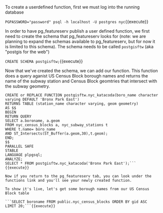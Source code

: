 To create a userdefined function, first we must log into the running database

```PGPASSWORD="password" psql -h localhost -U postgres nyc```{{execute}}



In order to have pg_featureserv publish a user defined function, we first need to create the schema that pg_featureserv looks for (note: we are planning to expand the schemas available to pg_featureserv, but for now it is limited to this schema). The schema needs to be called ```postgisftw``` (aka "postgis for the web")

```CREATE SCHEMA postgisftw;```{{execute}}

Now that we've created the schema, we can add our function. This function does a query aganist US Census Block borough names and returns the name of the subway station and Census Block geomtries that intersect with the subway geometry.

```
CREATE or REPLACE FUNCTION postgisftw.nyc_katacoda(boro_name character varying DEFAULT 'Bronx Park East')
RETURNS TABLE (station_name character varying, geom geometry)
AS $$
BEGIN
RETURN QUERY
SELECT a.boroname, a.geom 
FROM nyc_census_blocks a, nyc_subway_stations t
WHERE t.name= boro_name
AND ST_Intersects(ST_Buffer(a.geom,30),t.geom);
END;
$$
PARALLEL SAFE
STABLE
LANGUAGE plpgsql;
ANALYZE;
SELECT * FROM postgisftw.nyc_katacoda('Bronx Park East');``` 
{{execute}}

Now if you return to the pg_featureserv tab, you can look under the functions link and you'll see your newly created function.

To show it's live, let's get some borough names from our US Census Block table

```SELECT boroname FROM public.nyc_census_blocks ORDER BY gid ASC LIMIT 20;```{{execute}}

